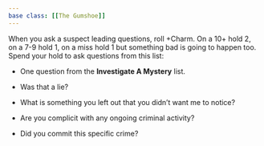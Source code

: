 ```yaml
---
base class: [[The Gumshoe]]
---
```

When you ask a suspect leading questions, roll +Charm. On a 10+ hold 2, on a 7-9 hold 1, on a miss hold 1 but something bad is going to happen too.
Spend your hold to ask questions from this list:

-  One question from the **Investigate A Mystery** list.

-  Was that a lie?

-  What is something you left out that you didn’t want me to notice?

-  Are you complicit with any ongoing criminal activity?

-  Did you commit this specific crime?

